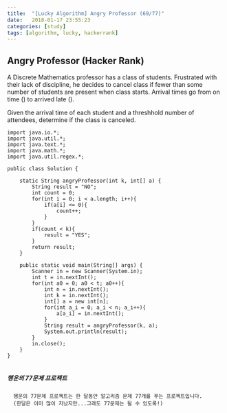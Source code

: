 ```yaml
---
title:  "[Lucky Algorithm] Angry Professor (69/77)"
date:   2018-01-17 23:55:23
categories: [study]
tags: [algorithm, lucky, hackerrank]
---
```

## Angry Professor (Hacker Rank)
A Discrete Mathematics professor has a class of students. Frustrated with their lack of discipline, he decides to cancel class if fewer than some number of students are present when class starts. Arrival times go from on time () to arrived late ().

Given the arrival time of each student and a threshhold number of attendees, determine if the class is canceled.


```
import java.io.*;
import java.util.*;
import java.text.*;
import java.math.*;
import java.util.regex.*;

public class Solution {

    static String angryProfessor(int k, int[] a) {
        String result = "NO";
        int count = 0;
        for(int i = 0; i < a.length; i++){
            if(a[i] <= 0){
                count++;
            }
        }
        if(count < k){
            result = "YES";
        }
        return result;
    }

    public static void main(String[] args) {
        Scanner in = new Scanner(System.in);
        int t = in.nextInt();
        for(int a0 = 0; a0 < t; a0++){
            int n = in.nextInt();
            int k = in.nextInt();
            int[] a = new int[n];
            for(int a_i = 0; a_i < n; a_i++){
                a[a_i] = in.nextInt();
            }
            String result = angryProfessor(k, a);
            System.out.println(result);
        }
        in.close();
    }
}


```

##### 행운의 77문제 프로젝트
```
  행운의 77문제 프로젝트는 한 달동안 알고리즘 문제 77개를 푸는 프로젝트입니다.
  (한달은 이미 많이 지났지만...그래도 77문제는 될 수 있도록!)
```

